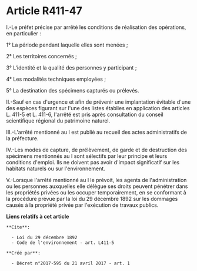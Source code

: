 # Article R411-47

I.-Le préfet précise par arrêté les conditions de réalisation des opérations, en particulier : 

1° La période pendant laquelle elles sont menées ; 

2° Les territoires concernés ; 

3° L'identité et la qualité des personnes y participant ; 

4° Les modalités techniques employées ; 

5° La destination des spécimens capturés ou prélevés. 

II.-Sauf en cas d'urgence et afin de prévenir une implantation évitable d'une des espèces figurant sur l'une des listes
établies en application des articles L. 411-5 et L. 411-6, l'arrêté est pris après consultation du conseil scientifique
régional du patrimoine naturel. 

III.-L'arrêté mentionné au I est publié au recueil des actes administratifs de la préfecture. 

IV.-Les modes de capture, de prélèvement, de garde et de destruction des spécimens mentionnés au I sont sélectifs par leur
principe et leurs conditions d'emploi. Ils ne doivent pas avoir d'impact significatif sur les habitats naturels ou sur
l'environnement. 

V.-Lorsque l'arrêté mentionné au I le prévoit, les agents de l'administration ou les personnes auxquelles elle délègue ses
droits peuvent pénétrer dans les propriétés privées ou les occuper temporairement, en se conformant à la procédure prévue par
la loi du 29 décembre 1892 sur les dommages causés à la propriété privée par l'exécution de travaux publics.

**Liens relatifs à cet article**

	**Cite**:

	  - Loi du 29 décembre 1892
	  - Code de l'environnement - art. L411-5

	**Créé par**:

	  - Décret n°2017-595 du 21 avril 2017 - art. 1
